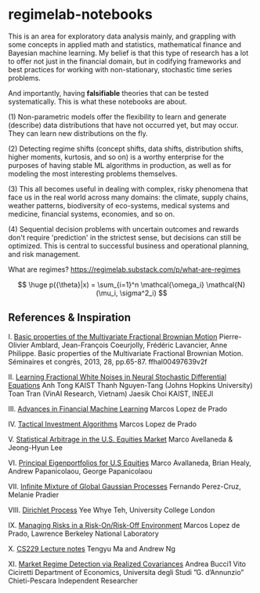 # regimelab-notebooks

This is an area for exploratory data analysis mainly, and grappling with some concepts in applied math and statistics, mathematical finance and Bayesian machine learning. My belief is that this type of research has a lot to offer not just in the financial domain, but in codifying frameworks and best practices for working with non-stationary, stochastic time series problems. 

And importantly, having <b>falsifiable</b> theories that can be tested systematically. This is what these notebooks are about. 

(1) Non-parametric models offer the flexibility to learn and generate (describe) data distributions that have not occurred yet, but may occur. They can learn new distributions on the fly. 

(2) Detecting regime shifts (concept shifts, data shifts, distribution shifts, higher moments, kurtosis, and so on) is a worthy enterprise for the purposes of having stable ML algorithms in production, as well as for modeling the most interesting problems themselves. 

(3) This all becomes useful in dealing with complex, risky phenomena that face us in the real world across many domains: the climate, supply chains, weather patterns, biodiversity of eco-systems, medical systems and medicine, financial systems, economies, and so on. 

(4) Sequential decision problems with uncertain outcomes and rewards don't require 'prediction' in the strictest sense, but decisions can still be optimized. This is central to successful business and operational planning, and risk management.

What are regimes?
https://regimelab.substack.com/p/what-are-regimes

$$
\huge p({\theta}|x) = \sum_{i=1}^n \mathcal{\omega_i} \mathcal{N}(\mu_i, \sigma^2_i)
$$

References & Inspiration
------------------------

I. [Basic properties of the Multivariate Fractional Brownian Motion](https://hal.science/hal-00497639/document)
Pierre-Olivier Amblard, Jean-François Coeurjolly, Frédéric Lavancier, Anne Philippe. Basic properties
of the Multivariate Fractional Brownian Motion. Séminaires et congrès, 2013, 28, pp.65-87. ffhal00497639v2f

II. [Learning Fractional White Noises in Neural Stochastic Differential Equations](https://openreview.net/pdf?id=lTZBRxm2q5)
Anh Tong KAIST
Thanh Nguyen-Tang (Johns Hopkins University)
Toan Tran (VinAI Research, Vietnam)
Jaesik Choi KAIST, INEEJI

III. [Advances in Financial Machine Learning](https://www.wiley.com/en-us/Advances+in+Financial+Machine+Learning-p-9781119482086)
Marcos Lopez de Prado 

IV. [Tactical Investment Algorithms](https://papers.ssrn.com/sol3/papers.cfm?abstract_id=3459866)
Marcos Lopez de Prado

V. [Statistical Arbitrage in the U.S. Equities Market](https://math.nyu.edu/~avellane/AvellanedaLeeStatArb20090616.pdf)
Marco Avellaneda & Jeong-Hyun Lee

VI. [Principal Eigenportfolios for U.S Equities](https://papers.ssrn.com/sol3/papers.cfm?abstract_id=3738769)
Marco Avallaneda, Brian Healy, Andrew Papanicolaou, George Papanicolaou

VII. [Infinite Mixture of Global Gaussian Processes](https://www.bell-labs.com/institute/publications/itd-15-55873g/#gref)
Fernando Perez-Cruz, Melanie Pradier

VIII. [Dirichlet Process](https://www.gatsby.ucl.ac.uk/~ywteh/research/npbayes/dp.pdf)
Yee Whye Teh, University College London

IX. [Managing Risks in a Risk-On/Risk-Off Environment](https://papers.ssrn.com/sol3/papers.cfm?abstract_id=2150877)
Marcos Lopez de Prado, Lawrence Berkeley National Laboratory

X. [CS229 Lecture notes](http://cs229.stanford.edu/notes2020spring/cs229-notes8.pdf)
Tengyu Ma and Andrew Ng

XI. [Market Regime Detection via Realized Covariances](https://arxiv.org/pdf/2104.03667.pdf)
Andrea Bucci1
Vito Ciciretti
Department of Economics, Universita degli Studi ”G. d’Annunzio” Chieti-Pescara
Independent Researcher
